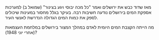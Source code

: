מאז שדוד כבש את ירושלים ואמר "כל מכה יבוסי ויגע בצינור" (שמואל ב) למערכות אספקת המים בירושלים נודעה חשיבות רבה. בעיקר בגלל מחסור במעינות שיכולים לספק את כמות המים הגדולה הנדרשת לאנשי העיר. 

מה הייתה הקצבת המים היומית לאדם במהלך המצור בירושלים במלחמת העצמאות (אחרי יוני 1948)?
